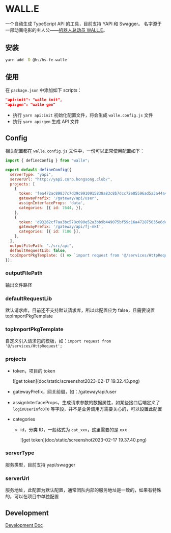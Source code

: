 # WALL.E

一个自动生成 TypeScript API 的工具，目前支持 YAPI 和 Swagger。
名字源于一部动画电影的主人公——[机器人总动员 WALL.E](https://movie.douban.com/subject/2131459/)。

## 安装

```bash
yarn add -D @hs/hs-fe-walle
```

## 使用
在 `package.json` 中添加如下 scripts：

```json
"api:init": "walle init",
"api:gen": "walle gen"
```

- 执行 `yarn api:init` 初始化配置文件，将会生成 `walle.config.js` 文件
- 执行 `yarn api:gen` 生成 API 文件

## Config
相关配置都在 `walle.config.js` 文件中，一份可以正常使用配置如下：

```js
import { defineConfig } from "walle";

export default defineConfig({
  serverType: "yapi",
  serverUrl: "http://yapi.corp.hongsong.club/",
  projects: [
    {
      token: 'fea472ac89837c7d39c9910915838a83c8b7dcc72e05596ad5a3a44a4f3dadb6',
      gatewayPrefix: '/gateway/api/user',
      assignInterfaceProps: 'data',
      categories: [{ id: 7644, }],
    },
    {
      token: 'd93262cf7aa3bc578c090e52a3bb9b449075bf59c16a472875035e6dcf2bacb0',
      gatewayPrefix: '/gateway/api/fj-mkt',
      categories: [{ id: 7106 }],
    },
  ],
  outputFilePath: "./src/api",
  defaultRequestLib: false,
  topImportPkgTemplate: () => `import request from '@/services/HttpRequest';`,
});
```

### outputFilePath
输出文件路径

### defaultRequestLib
默认请求库，目前还不支持默认请求库，所以此配置应为 false，且需要设置 topImportPkgTemplate

### topImportPkgTemplate
自定义引入请求包的模板，如：`import request from '@/services/HttpRequest';`

### projects
- token，项目的 token
  
  ![get token](doc/static/screenshot2023-02-17 19.32.43.png)
- gatewayPrefix，网关前缀，如：/gateway/api/user
- assignInterfaceProps，生成请求参数的数据属性，如某些接口后端定义了 `loginUserInfoDTO` 等字段，并不是业务调用方需要关心的，可以设置此配置
- categories
  - id，分类 ID，一般格式为 `cat_xxx`，这里需要的是 xxx
  
    ![get token](doc/static/screenshot2023-02-17 19.37.40.png)

### serverType
服务类型，目前支持 yapi/swagger

### serverUrl
服务地址，此配置为默认配置，通常团队内部的服务地址是一致的，如果有特殊的，可以在项目中单独配置

## Development
[Development Doc](doc/development.md)
